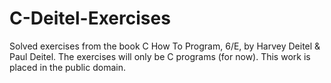# C-Deitel-Exercises 
Solved exercises from the book C How To Program, 6/E, by Harvey Deitel & Paul Deitel. The exercises will only be C programs (for now). This work is placed in the public domain. 
